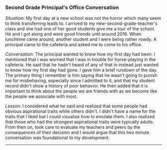 ### Second Grade Principal's Office Conversation

*Situation*: My first day at a new school was not the horror which many seem to think transferring leads to. I arrived to my new-second-grade-teacher's class and she had one of her good students give me a tour of the school. He and I got along and were good friends until around 2016. When lunchtime came around, another student and I were being rather rowdy. A principal came to the cafeteria and asked me to come to his office.

*Conversation*: The principal wanted to know how my first day had been. I mentioned that I was worried that I was in trouble for horse-playing in the cafeteria. He said that he hadn't heard of any of that in instead just wanted to know how my first day had gone. I gave him a brief rundown of the day. The primary thing I remember is him saying that he wasn't going to punish me for misbehaving, especially since I admitted to it, and that my student record didn't show a history of poor behavior. He then added that it is important to think about the people we are friends with as we become like the people we associate with most. 

*Lesson*: I considered what he said and realized that some people had obvious aspirational traits while others didn't. I didn't have a name for the traits that I liked but I could visualize how to emulate them. I also realized that those who had the strongest aspirational traits were typically adults. From then on, took care to evaluate my teachers and peers by the consequences of their decision and I would argue that this two minute conversation was foundational to my development.

---